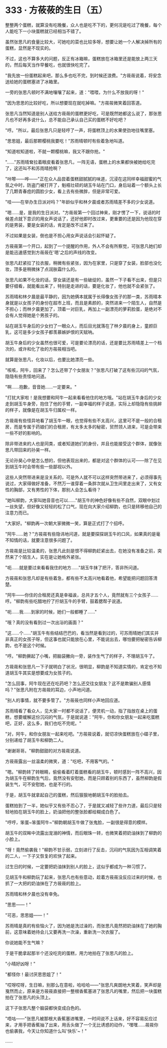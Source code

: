 <link rel="stylesheet" href="../styles/text.css" />
<h1>333 · 方莜莜的生日（五）</h1>

整整两个蛋糕，就算没有吃晚餐，众人也是吃不下的，更何况是吃过了晚餐，每个人能吃下一小块蛋糕就已经相当不错了。

虽然张思凡的食量比较大，可她吃的菜也比较多呀，想要让她一个人解决掉所有的蛋糕，显然是不现实的。

不过，这也不算多大的问题，反正有冰箱嘛，蛋糕放在冰箱里还是能放上两三天的，然后每天当作早餐吃，也就很快吃完了。

"我先放一份蛋糕起来吧，那么多也吃不完，到时候还浪费。"方莜莜说着，将安念送给她的蛋糕塞进了冰箱里。

一旁的张思凡顿时不满地嚷嚷了起来，道："喂喂，为什么不放我的呀！"

"因为思思的比较好吃，所以想要现在就吃掉嘛。"方莜莜微笑着回答道。

张思凡当然知道是别人送给方莜莜的蛋糕更好吃，可是既然她都这么说了，那张思凡也不好再多说什么，总不能自己承认自己买的蛋糕不好吃吧？

"哼。"所以，最后张思凡只是轻哼了一声，将蛋糕顶上的水果使劲地往嘴里塞。

"思思姐，最后那颗樱桃我要吃！"苏雨晴顿时有些着急地叫道。

"知道啦知道啦，不就一颗樱桃嘛，我又不跟你抢。"

"……"苏雨晴耷拉着眼皮看着张思凡，一阵无语，蛋糕上的水果都快被她给吃完了，这还叫不和苏雨晴抢啊？

"咔嚓——哗——"正在众人品尝着蛋糕甜腻腻的味道，沉浸在这同样幸福甜蜜的气氛之中时，防盗门被打开了，魁梧壮硕的胡玉牛站在门口，身后站着一个额头上长了几颗青春痘的圆脸少女，看上去有些微胖，但是非常可爱。

"哇——在举办生日派对吗？"年龄似乎和林夕晨或者苏雨晴差不多的少女说道。

"嗯……是，是我的生日派对。"方莜莜第一个回过神来，刚才愣了一下，说话的时候差点就下意识的用女声说话了，还好他即时改过来，更重要的还是因为他现在穿的是男装，要是女装的话，肯定是改不过来了。

不过如果是女装，倒也是不担心用女声说话会引起怀疑了。

方莜莜第一个开口，起到了一个提醒的作用，外人不会有所察觉，可张思凡她们却是能迅速感觉到方莜莜在'嗯'之后的声线的改变。

张思凡赶紧拉了拉衣服，稍微有些紧张，因为在家里，只是穿了女装，脸部也没化妆，顶多是稍微抹了点润肤霜什么的。

张思凡如果不化妆的话，穿女装还是有一些破绽的，虽然一下子看不出来，但是只要仔细看，就能看出来了，特别是走进的话，要是化妆了，他也就不会紧张了。

苏雨晴和林夕晨是最平静的，因为她俩本就属于长得像女孩子的那一类，苏雨晴本身就是以女孩子的身份在超市上班，而且是素颜的，突然进来一个陌生人，自然是不担心；而林夕晨更加了，顶着一对巨乳，再加上一副漂亮的萝莉脸蛋，是绝对不会有人觉得她是个男孩子的。

站在胡玉牛身后的少女扫了一眼众人，而后目光就落在了林夕晨的身上，童颜巨乳，这可是多少女孩子都羡慕嫉妒恨的天赋呐。

胡玉牛身后的少女虽然也很可爱，可是要论漂亮的话，还是要比苏雨晴差上一个档次的，或许和化了妆的方莜莜相当吧。

就算是张思凡，化妆以后，也要比她漂亮一些。

"咳咳，阿牛，回来了？怎么还带了个女朋友？"张思凡打破了这有些沉闷的气氛，隐隐有些责怪地问道。

"啊……抱歉，音音她……一定要来。"

"打扰大家啦！是我想要和阿牛一起来看看他住的地方哦。"站在胡玉牛身后的少女走到胡玉牛身旁，抱住了他的手臂，一副幸福的样子说道，实际上却隐隐有些挑衅的样子，就像是在胡玉牛归属权一样。

方莜莜有些怪异地看了胡玉牛一眼，也觉得有些不太高兴，这里可不是一般的合租房，而是专属于药娘们的合租房，有太多太多的秘密，贸然领人进来，可是会带来一些不好的影响的。

除非带进来的人也是同类，或者知道她们的身份，并且也能接受这个群体，就像张思凡带回来的孙昊一样。

无论孙昊心中是怎么想的，但他表现出来的，都是对这个群体的认可——除了在见到胡玉牛时会带有些一些鄙视以外。

这些人突然带进来是没关系的，可是外人就不可以这样突然带进来了，必须得事先说过，大家得做好准备，不然万一谁穿着一条胖次就从卫生间里走出来了，又有女性的胸部，又有男性的下体，那别人会怎么看待？

"她叫柳韵，大家叫她音音也可以……"胡玉牛的神色好像有些不自然，双眼中划过一丝失望，但好像又轻轻的松了口气，现在向大家介绍柳韵，也只是转移他自己的注意力而已。

"大家好。"柳韵再一次朝大家微微一笑，算是正式打了个招呼。

"阿牛……她？"方莜莜有些隐讳地问道，就是要探探胡玉牛的口风，如果真的是毫不知情的话，就要注意很多问题了。

方莜莜是比较温柔的，张思凡此刻是恨不得柳韵赶紧出去，在她没有准备之前，突然来了个陌生人，实在是让她格外紧张。

"呃……就是要过来看看我住的地方……"胡玉牛抹了把汗，答非所问道。

方莜莜和张思凡却是有些着急，都有些不太高兴地看着他，希望能把问题回答清楚。

"阿牛——你住的合租房还真是幸福诶，总共才五个人，竟然就有三个女孩子……哼。"柳韵有些吃醋地拧了拧胡玉牛的手臂，鼓着腮帮子说道。

"呃……我……到家的时候，她们一般都睡了……"

"哦？真的没有看到过一次出浴的画面？"

"这……个……"胡玉牛有些结结巴巴的，看当然是看到过的，可苏雨晴她们其实并非真正的女孩子呀，但这事也就只能放在心里，不能说出去，哪怕要把秘密告诉柳韵，也不是这个时候。

"哼。"柳韵撅起了小嘴，把脑袋撇向一旁，装作生气了的样子，不理胡玉牛了。

方莜莜和张思凡一下子就明白了状况，很明显，柳韵是不知道实情的，肯定也不知道胡玉牛其实是想要成为女孩子的。

"怎么回事，阿牛现在还在吃药吧？怎么还交往女朋友？这不是欺骗别人感情吗？"张思凡附在方莜莜的耳边，小声地问道。

"别人的事情，就不要多管了。"方莜莜也同样小声地回应道。

苏雨晴看了看众人，见大家一时都不说话了，便灵机一动，指了指放在桌上的蛋糕，想要缓解这份沉闷的气氛，于是就说道："阿牛，你和你女朋友一起来吃蛋糕吧，正好，这么多，我们也吃不完呢。"

"对，阿牛，和你女朋友一起来吃吧。"方莜莜说着，就切凉快蛋糕放在小碟子里，分别递给了胡玉牛和柳韵二人。

"谢谢哥哥。"柳韵甜甜的对方莜莜说道。

方莜莜露出一丝温柔的微笑，道："吃吧，不用客气的。"

"嗯。"柳韵转了转眼睛，偷偷看着盯着蛋糕看的胡玉牛，顿时感到一阵不高兴，因为胡玉牛在柳韵生气后，竟然没有安慰她，而是只顾着别的东西了，虽然柳韵是假装生气，可不安慰她，也是不行的。

于是，胡玉牛就拿起自己的蛋糕，然后狠狠地朝胡玉牛的脸拍去。

蛋糕拍到了一半，她似乎又有些不忍心了，于是就又减轻了些许力道，最后只是轻轻地拍在胡玉牛的脸上，奶油把他的整张脸都给糊成白色了。

"哼哼，笨蛋\~笨蛋阿牛\~"柳韵朝胡玉牛做了张鬼脸，一副很是得意的模样。

胡玉牛的双眸中流露出宠溺的神情，而后眼珠一转，也微笑着把奶油抹到了柳韵的小脸上。

"呀！竟然偷袭我！"柳韵不甘示弱，立刻进行了反击，沉闷的气氛因为互相调笑着的二人，一下子又恢复的欢快了起来。

过生日的时候，一定要把奶油抹到别人的脸上，这似乎都成为一种习惯了。

见胡玉牛和柳韵玩了起来，张思凡也有些意动，趁着方莜莜没反应过来的时候，也抓了一大把的奶油抹在了方莜莜的脸上。

苏雨晴和林夕晨也没有幸免。

"思思——！"

"可恶，思思姐——！"

苏雨晴是真的有些恼火了，因为她是洗过澡的，而张思凡竟然把奶油抹在了她的胸前，这意味着她待会儿又要再洗一次澡，重新洗一次衣服了。

你说她能不生气嘛？

于是干脆拿起那半个还没吃完的蛋糕，用力地拍在了张思凡的脸上。

"小晴好凶呀！"

"都怪你！最讨厌思思姐了！"

"哎呀哎呀，生日嘛，别那么在意啦，哈哈哈——"张思凡爽朗地大笑着，笑声却是戛然而止，原来是方莜莜直接把一整根香蕉塞进了张思凡的嘴里，然后把一块蛋糕拍在了张思凡的头顶上。

这下子张思凡整个脑袋都快变成白色的。

"唔咕——"张思凡被那根大香蕉塞进嘴里，一时间说不上话来，好不容易反应过来，才用手把香蕉抽了出来，用舌头做了一个无比诱惑的动作，"嘿嘿……莜莜你也偷袭我，今天让你知道什么叫'快乐'\~！"

……
